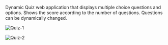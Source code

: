 Dynamic Quiz web application that displays multiple choice questions and options.
Shows the score according to the number of questions.
Questions can be dynamically changed.


![Quiz-1](https://github.com/SaurabhP91/quiz-UM/assets/89243008/595e68ed-8810-4953-ae2d-e33b8f23df02)


![Quiz-2](https://github.com/SaurabhP91/quiz-UM/assets/89243008/33b71051-87d0-4199-bd8d-7797be1ad35b)
